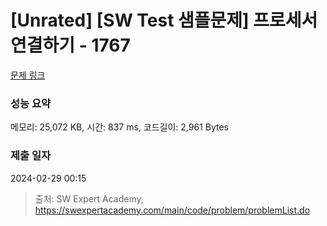 # [Unrated] [SW Test 샘플문제] 프로세서 연결하기 - 1767 

[문제 링크](https://swexpertacademy.com/main/code/problem/problemDetail.do?contestProbId=AV4suNtaXFEDFAUf) 

### 성능 요약

메모리: 25,072 KB, 시간: 837 ms, 코드길이: 2,961 Bytes

### 제출 일자

2024-02-29 00:15



> 출처: SW Expert Academy, https://swexpertacademy.com/main/code/problem/problemList.do